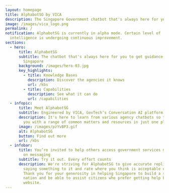 ```yaml
---
layout: homepage
title: AlphabotSG by VICA
description: The Singapore Government chatbot that's always here for your questions
image: /images/vica_logo.png
permalink: /
notification: AlphabotSG is currently in alpha mode. Certain level of
  intelligence is undergoing continuous improvement.
sections:
  - hero:
      title: AlphabotSG
      subtitle: The chatbot that's always here for you to get guidance and services in
        Singapore
      background: /images/hero-03.jpg
      key_highlights:
        - title: Knowledge Bases
          description: Discover the agencies it knows
          url: /kbs
        - title: Capabilities
          description: See what it can do
          url: /capabilities
  - infopic:
      title: Meet AlphabotSG
      subtitle: Engineered by VICA, GovTech’s Conversation AI platform
      description: It's here to learn from various agency chatbots so that we can help
        you with a range of common matters and resources in just one place.
      image: /images/pzYvBP3.gif
      alt: AlphabotSG
      button: Find out more
      url: /kbs
  - infobar:
      title: You’re invited to help others access government services more intuitively
        on messaging
      subtitle: Try it out. Every effort counts
      description: We're striving for AlphabotSG to give accurate replies, so try
        saying something to it and rate where you think is acceptable or not.
        Thank you for your generosity in helping Singapore to build a smarter
        nation and be able to assist citizens who prefer getting help beyond a
        website.
---
```

